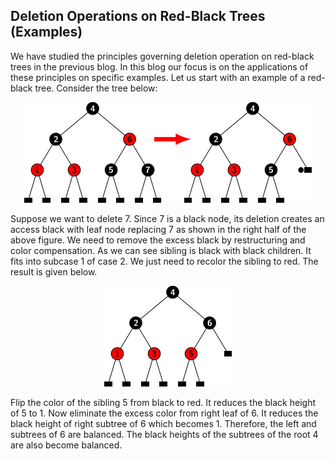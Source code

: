 ## Deletion Operations on Red-Black Trees (Examples)

We have studied the principles governing deletion operation on red-black trees in the previous blog. In this blog 
our focus is on the applications of these principles on specific examples. Let us start with an example of a red-black tree. Consider the tree below:

<p style="text-align:center;"><img src="../images/rbtDeletion_ex1.jpg"></p>

Suppose we want to delete 7. Since 7 is a black node, its deletion creates an access black with leaf node 
replacing 7 as shown in the right half of the above figure. We need to remove the excess black by restructuring 
and color compensation. As we can see sibling is black with black children. It fits into subcase 1 of case 2.
We just need to recolor the sibling to red. The result is given below.

<p style="text-align:center;"><img src="../images/rbtDeletion_ex1solved.jpg"></p>

Flip the color of the sibling 5 from black to red. It reduces the black height of 5  to 1. Now eliminate the excess 
color from right leaf of 6. It reduces the black height of right subtree of 6 which becomes 1. Therefore, the left and 
subtrees of 6 are balanced. The black heights of the subtrees of the root 4 are also become balanced. 


